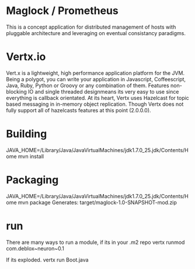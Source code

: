 # Maglock / Prometheus

This is a concept application for distributed management of hosts with pluggable architecture and leveraging on eventual
consistancy paradigms.

# Vertx.io

Vert.x is a lightweight, high performance application platform for the JVM. Being a polygot, you can write your
application in Javascript, Coffeescript, Java, Ruby, Python or Groovy or any combination of them. Features non-blocking
IO and single threaded designmeans its very easy to use since everything is callback orientated. At its heart, Vertx
uses Hazelcast for topic based messaging in in-memory object replication. Though Vertx does not fully support all of
hazelcasts features at this point (2.0.0.0).

# Building

JAVA_HOME=/Library/Java/JavaVirtualMachines/jdk1.7.0_25.jdk/Contents/Home mvn install

# Packaging

JAVA_HOME=/Library/Java/JavaVirtualMachines/jdk1.7.0_25.jdk/Contents/Home mvn package
Generates: target/maglock-1.0-SNAPSHOT-mod.zip

# run
There are many ways to run a module, if its in your .m2 repo
vertx runmod com.deblox~neuron~0.1

If its exploded.
vertx run Boot.java